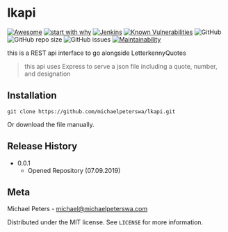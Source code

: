 # lkapi

[![Awesome](https://awesome.re/badge.svg)](https://michaelpeterswa.com) [![start with why](https://img.shields.io/badge/start%20with-why%3F-brightgreen.svg?style=flat)](http://www.ted.com/talks/simon_sinek_how_great_leaders_inspire_action)
[![Jenkins](https://img.shields.io/jenkins/build/https/ci.northw.st/job/lkapi.svg?color=green)](https://ci.northw.st/job/lkapi) [![Known Vulnerabilities](https://snyk.io/test/github/michaelpeterswa/lkapi/badge.svg)](https://snyk.io/test/github/michaelpeterswa/lkapi)  ![GitHub](https://img.shields.io/github/license/mashape/apistatus.svg) ![GitHub repo size](https://img.shields.io/github/repo-size/michaelpeterswa/lkapi.svg) ![GitHub issues](https://img.shields.io/github/issues/michaelpeterswa/lkapi.svg) [![Maintainability](https://api.codeclimate.com/v1/badges/3876447b891bfba74e1c/maintainability)](https://codeclimate.com/github/michaelpeterswa/lkapi/maintainability)

this is a REST api interface to go alongside LetterkennyQuotes
> this api uses Express to serve a json file including a quote, number, and designation
## Installation
```
git clone https://github.com/michaelpeterswa/lkapi.git
```
Or download the file manually.
## Release History
* 0.0.1
   * Opened Repository (07.09.2019)
## Meta
Michael Peters - michael@michaelpeterswa.com

Distributed under the MIT license. See ``LICENSE`` for more information.
